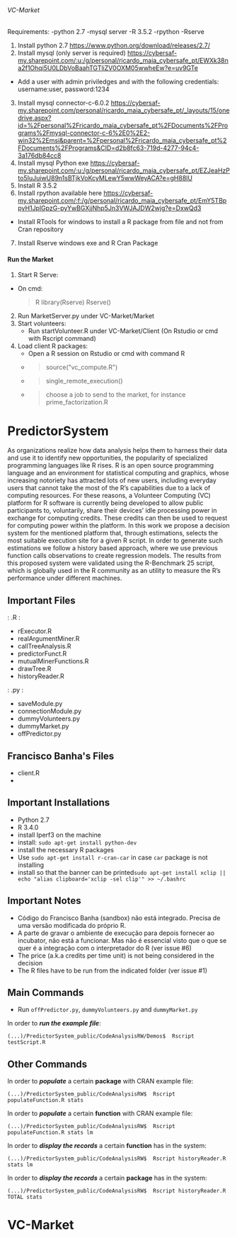 ###### VC-Market ######

Requirements:
  -python 2.7
  -mysql server
  -R 3.5.2
  -rpython
  -Rserve

1. Install python 2.7 https://www.python.org/download/releases/2.7/
2. Install mysql (only server is required) https://cybersaf-my.sharepoint.com/:u:/g/personal/ricardo_maia_cybersafe_pt/EWXk38na2f1Ohqi5U0LDbVoBaahTGTliZV0OXM05wwheEw?e=uv9GTe
  - Add a user with admin priviledges and with the following credentials: username:user, password:1234
3. Install mysql connector-c-6.0.2 https://cybersaf-my.sharepoint.com/personal/ricardo_maia_cybersafe_pt/_layouts/15/onedrive.aspx?id=%2Fpersonal%2Fricardo_maia_cybersafe_pt%2FDocuments%2FPrograms%2Fmysql-connector-c-6%2E0%2E2-win32%2Emsi&parent=%2Fpersonal%2Fricardo_maia_cybersafe_pt%2FDocuments%2FPrograms&CID=d2b8fc63-719d-4277-94c4-3a176db84cc8
4. Install mysql Python exe https://cybersaf-my.sharepoint.com/:u:/g/personal/ricardo_maia_cybersafe_pt/EZJeaHzPto5IuJuiwU89n1sBTjkVoKcyMLewY5wwWeyACA?e=gH88lU
5. Install R 3.5.2
6. Install rpython available here https://cybersaf-my.sharepoint.com/:f:/g/personal/ricardo_maia_cybersafe_pt/EmY5TBppyH1JplGpzG-pyYwBGXjjNhp5Jn3VWJAJDW2wjg?e=DxwQd3
  - Install RTools for windows to install a R package from file and not from Cran repository
7. Install Rserve windows exe and R Cran Package

#### Run the Market ####

1. Start R Serve:
  - On cmd:
    >R
    >library(Rserve)
    >Rserve()
    
2. Run MarketServer.py under VC-Market/Market
3. Start volunteers: 
    - Run startVolunteer.R under VC-Market/Client (On Rstudio or cmd with Rscript command)
4. Load client R packages:
    - Open a R session on Rstudio or cmd with command R
    - > source("vc_compute.R")
    - > single_remote_execution() 
    - > choose a job to send to the market, for instance prime_factorization.R
    

# PredictorSystem
As organizations realize how data analysis helps them to harness their data and use it to identify new opportunities, the popularity of specialized programming languages like R rises. R is an open source programming language and an environment for statistical computing and graphics, whose increasing notoriety has attracted lots of new users, including everyday users that cannot take the most of the R’s capabilities due to a lack of computing resources. For these reasons, a Volunteer Computing (VC) platform for R software is currently being developed to allow public participants to, voluntarily, share their devices’ idle processing power in exchange for computing credits. These credits can then be used to request for computing power within the platform. In this work we propose a decision system for the mentioned platform that, through estimations, selects the most suitable execution site for a given R script. In order to generate such estimations we follow a history based approach, where we use previous function calls observations to create regression models. The results from this proposed system were validated using the R-Benchmark 25 script, which is globally used in the R community as an utility to measure the R’s performance under different machines.


## Important Files

: .R :

- rExecutor.R
- realArgumentMiner.R
- callTreeAnalysis.R
- predictorFunct.R
- mutualMinerFunctions.R
- drawTree.R
- historyReader.R

: .py :

- saveModule.py
- connectionModule.py
- dummyVolunteers.py
- dummyMarket.py
- offPredictor.py

Francisco Banha's Files
-
- client.R
-

## Important Installations

- Python 2.7
- R 3.4.0
- install Iperf3 on the machine
- install: `sudo apt-get install python-dev`
- install the necessary R packages
- Use `sudo apt-get install r-cran-car` in case `car` package is not installing
- install so that the banner can be printed`sudo apt-get install xclip || echo "alias clipboard='xclip -sel clip'" >> ~/.bashrc`


## Important Notes
- Código do Francisco Banha (sandbox) não está integrado. Precisa de uma versão modificada do próprio R.
- A parte de gravar o ambiente de execução para depois fornecer ao incubator, não está a funcionar. Mas não é essencial visto que o que se quer é a integração com o interpretador do R (ver issue #6)
- The price (a.k.a credits per time unit) is not being considered in the decision
- The R files have to be run from the indicated folder (ver issue #1)

## Main Commands

- Run `offPredictor.py`, `dummyVolunteers.py` and `dummyMarket.py`

In order to **_run the example file_**:

```
(...)/PredictorSystem_public/CodeAnalysisRW/Demos$  Rscript testScript.R

```

## Other Commands


In order to **_populate_** a certain **package** with CRAN example file:
```
(...)/PredictorSystem_public/CodeAnalysisRW$  Rscript populateFunction.R stats

```

In order to **_populate_** a certain **function** with CRAN example file:
```
(...)/PredictorSystem_public/CodeAnalysisRW$  Rscript populateFunction.R stats lm

```

In order to **_display the records_** a certain **function** has in the system:

```
(...)/PredictorSystem_public/CodeAnalysisRW$  Rscript historyReader.R stats lm

```

In order to **_display the records_** a certain **package** has in the system:

```
(...)/PredictorSystem_public/CodeAnalysisRW$  Rscript historyReader.R TOTAL stats

```


# VC-Market




